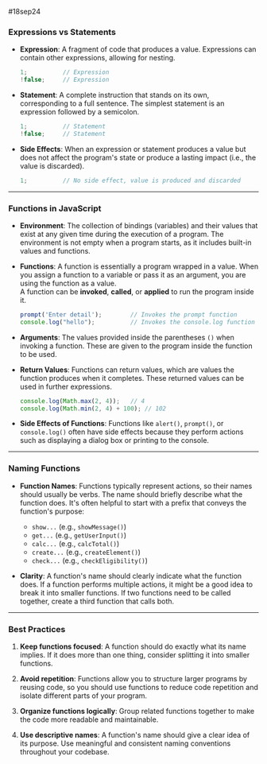 #18sep24

### **Expressions vs Statements**

- **Expression**: A fragment of code that produces a value. Expressions can contain other expressions, allowing for nesting.  
  ```js
  1;          // Expression
  !false;     // Expression
  ```

- **Statement**: A complete instruction that stands on its own, corresponding to a full sentence. The simplest statement is an expression followed by a semicolon.  
  ```js
  1;          // Statement
  !false;     // Statement
  ```

- **Side Effects**: When an expression or statement produces a value but does not affect the program's state or produce a lasting impact (i.e., the value is discarded).  
  ```js
  1;          // No side effect, value is produced and discarded
  ```

---

### **Functions in JavaScript**

- **Environment**: The collection of bindings (variables) and their values that exist at any given time during the execution of a program. The environment is not empty when a program starts, as it includes built-in values and functions.

- **Functions**: A function is essentially a program wrapped in a value. When you assign a function to a variable or pass it as an argument, you are using the function as a value.  
  A function can be **invoked**, **called**, or **applied** to run the program inside it.
  ```js
  prompt('Enter detail');        // Invokes the prompt function
  console.log("hello");          // Invokes the console.log function
  ```

- **Arguments**: The values provided inside the parentheses `()` when invoking a function. These are given to the program inside the function to be used.

- **Return Values**: Functions can return values, which are values the function produces when it completes. These returned values can be used in further expressions.  
  ```js
  console.log(Math.max(2, 4));   // 4
  console.log(Math.min(2, 4) + 100); // 102
  ```

- **Side Effects of Functions**: Functions like `alert()`, `prompt()`, or `console.log()` often have side effects because they perform actions such as displaying a dialog box or printing to the console.

---

### **Naming Functions**

- **Function Names**: Functions typically represent actions, so their names should usually be verbs. The name should briefly describe what the function does. It's often helpful to start with a prefix that conveys the function's purpose:
  - `show...` (e.g., `showMessage()`)
  - `get...` (e.g., `getUserInput()`)
  - `calc...` (e.g., `calcTotal()`)
  - `create...` (e.g., `createElement()`)
  - `check...` (e.g., `checkEligibility()`)

- **Clarity**: A function's name should clearly indicate what the function does. If a function performs multiple actions, it might be a good idea to break it into smaller functions. If two functions need to be called together, create a third function that calls both.

---

### **Best Practices**

1. **Keep functions focused**: A function should do exactly what its name implies. If it does more than one thing, consider splitting it into smaller functions.
   
2. **Avoid repetition**: Functions allow you to structure larger programs by reusing code, so you should use functions to reduce code repetition and isolate different parts of your program.

3. **Organize functions logically**: Group related functions together to make the code more readable and maintainable.

4. **Use descriptive names**: A function's name should give a clear idea of its purpose. Use meaningful and consistent naming conventions throughout your codebase.


